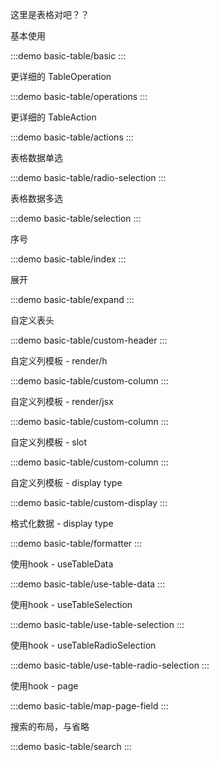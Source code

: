 这里是表格对吧？？

基本使用

:::demo
basic-table/basic
:::

更详细的 TableOperation

:::demo
basic-table/operations
:::

更详细的 TableAction

:::demo
basic-table/actions
:::

表格数据单选

:::demo
basic-table/radio-selection
:::

表格数据多选

:::demo
basic-table/selection
:::

序号

:::demo
basic-table/index
:::

展开

:::demo
basic-table/expand
:::

自定义表头

:::demo
basic-table/custom-header
:::

自定义列模板 - render/h

:::demo
basic-table/custom-column
:::

自定义列模板 - render/jsx

:::demo
basic-table/custom-column
:::

自定义列模板 - slot

:::demo
basic-table/custom-column
:::

自定义列模板 - display type

:::demo
basic-table/custom-display
:::

格式化数据 - display type

:::demo
basic-table/formatter
:::

使用hook - useTableData

:::demo
basic-table/use-table-data
:::

使用hook - useTableSelection

:::demo
basic-table/use-table-selection
:::

使用hook - useTableRadioSelection

:::demo
basic-table/use-table-radio-selection
:::

使用hook - page

:::demo
basic-table/map-page-field
:::

搜索的布局，与省略

:::demo
basic-table/search
:::
